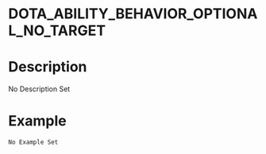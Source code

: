 # DOTA_ABILITY_BEHAVIOR_OPTIONAL_NO_TARGET
# Description
No Description Set
# Example
```No Example Set```